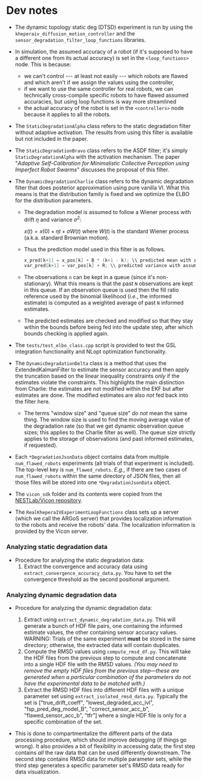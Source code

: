 # Dev notes
- The dynamic topology static deg (DTSD) experiment is run by using the `kheperaiv_diffusion_motion_controller` and the `sensor_degradation_filter_loop_functions` libraries.
- In simulation, the assumed accuracy of a robot (if it's supposed to have a different one from its actual accuracy) is set in the `<loop_functions>` node. This is because:
    - we can't control --- at least not easily --- which robots are flawed and which aren't if we assign the values using the controller,
    - if we want to use the same controller for real robots, we can technically cross-compile specific robots to have flawed assumed accuracies, but using loop functions is way more streamlined
    - the actual accuracy of the robot is set in the `<controllers>` node because it applies to all the robots.

- The `StaticDegradationAlpha` class refers to the static degradation filter without adaptive activation. The results from using this filter is available but not included in the paper.
- The `StaticDegradationBravo` class refers to the ASDF filter; it's simply `StaticDegradationAlpha` with the activation mechanism. The paper "_Adaptive Self-Calibration for Minimalistic Collective Perception using Imperfect Robot Swarms_" discusses the proposal of this filter.
- The `DynamicDegradationCharlie` class refers to the dynamic degradation filter that does posterior approximation using pure vanilla VI. What this means is that the distribution family is fixed and we optimize the ELBO for the distribution parameters.
    - The degradation model is assumed to follow a Wiener process with drift $\eta$ and variance $\sigma^2$:

        $x(t) = x(0) + \eta t + \sigma W(t)$ where $W(t)$ is the standard Wiener process (a.k.a. standard Brownian motion).

    - Thus the prediction model used in this filter is as follows.

        ```cpp
        x_pred[k+1] = x_pos[k] + B * (k+1 - k); \\ predicted mean with assumed drift of B
        var_pred[k+1] = var_pos[k] + R; \\ predicted variance with assumed diffusion variance of R
        ```
    - The observations `n` can be kept in a queue (since it's non-stationary). What this means is that the past `N` observations are kept in this queue. If an observation queue is used then the fill ratio reference used by the binomial likelihood (_i.e._, the informed estimate) is computed as a weighted average of past `N` informed estimates.
    - The predicted estimates are checked and modified so that they stay within the bounds before being fed into the update step, after which bounds checking is applied again.

- The `tests/test_elbo_class.cpp` script is provided to test the GSL integration functionality and NLopt optimization functionality.

- The `DynamicDegradationDelta` class is a method that uses the ExtendedKalmanFilter to estimate the sensor accuracy and then apply the truncation based on the linear inequality constraints _only_ if the estimates violate the constraints. This highlights the main distinction from Charlie: the estimates are not modified within the EKF but after estimates are done. The modified estimates are also _not_ fed back into the filter here.
    - The terms "window size" and "queue size" _do not_ mean the same thing. The window size is used to find the moving average value of the degradation rate (so that we get dynamic observation queue sizes; this applies to the Charlie filter as well). The queue size strictly applies to the storage of observations (and past informed estimates, if requested).

- Each `*DegradationJsonData` object contains data from multiple `num_flawed_robots` experiments (all trials of that experiment is included). The top-level key is `num_flawed_robots`. _E.g.,_ if there are two cases of `num_flawed_robots` within the same directory of JSON files, then all those files will be stored into one `*DegradationJsonData` object.

- The `vicon_sdk` folder and its contents were copied from the [NESTLab/Vicon repository](https://github.com/NESTLab/Vicon/tree/38ca8d7b52a7a727e8d37c2fb49c1b2058a8ead7/vicon_sdk/Linux64).

- The `RealKheperaIVExperimentLoopFunctions` class sets up a server (which we call the ARGoS server) that provides localization information to the robots and receive the robots' data. The localization information is provided by the Vicon server.

### Analyzing static degradation data
- Procedure for analyzing the static degradation data:
    1. Extract the convergence and accuracy data using `extract_convergence_accuracy_data.py`. You have to set the convergence threshold as the second positional argument.

### Analyzing dynamic degradation data
- Procedure for analyzing the dynamic degradation data:
    1. Extract using `extract_dynamic_degradation_data.py`. This will generate a bunch of HDF file pairs, one containing the informed estimate values, the other containing sensor accuracy values. WARNING: Trials of the same experiment **must** be stored in the same directory; otherwise, the extracted data will contain duplicates.
    2. Compute the RMSD values using `compute_rmsd_df.py`. This will take the HDF files from the previous step to compute and concatenate into a single HDF file with the RMSD values. _(You may need to remove the empty HDF files from the previous step&mdash;these are generated when a particular combination of the parameters do not have the experimental data to be matched with.)_
    3. Extract the RMSD HDF files into different HDF files with a unique parameter set using `extract_isolated_rmsd_data.py`. Typically the set is ["true_drift_coeff", "lowest_degraded_acc_lvl", "fsp_pred_deg_model_B", "correct_sensor_acc_b", "flawed_sensor_acc_b", "tfr"] where a single HDF file is only for a specific combination of the set.

- This is done to compartmentalize the different parts of the data processing procedure, which should improve debugging (if things go wrong). It also provides a bit of flexibility in accessing data; the first step contains *all* the raw data that can be used differently downstream. The second step contains RMSD data for multiple parameter sets, while the third step generates a specific parameter set's RMSD data ready for data visualization.
